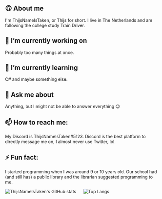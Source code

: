 ## 🙃 About me
I'm ThijsNameIsTaken, or Thijs for short. I live in The Netherlands and am following the college study Train Driver.

## 🔭 I’m currently working on
Probably too many things at once.

## 🌱 I’m currently learning
C# and maybe something else.

## 💬 Ask me about
Anything, but I might not be able to answer everything 😉

## 📫 How to reach me:
My Discord is ThijsNameIsTaken#5123. Discord is the best platform to directly message me on, I almost never use Twitter, lol.

## ⚡ Fun fact:
I started programming when I was around 9 or 10 years old. Our school had (and still has) a public library and the librarian suggested programming to me.

<!--
![ThijsNameIsTaken's GitHub stats](https://github-readme-stats.vercel.app/api?username=ThijsNameIsTaken&show_icons=true&theme=midnight-purple&count_private=true)
&nbsp;&nbsp;&nbsp;&nbsp;
![Top Langs](https://github-readme-stats.vercel.app/api/top-langs/?username=ThijsNameIsTaken&theme=midnight-purple&layout=compact)
-->

![ThijsNameIsTaken's GitHub stats](https://github-readme-stats-ruby-one.vercel.app/api?username=ThijsNameIsTaken&show_icons=true&theme=midnight-purple&count_private=true)
&nbsp;&nbsp;&nbsp;&nbsp;
![Top Langs](https://github-readme-stats-ruby-one.vercel.app/api/top-langs/?username=ThijsNameIsTaken&theme=midnight-purple&layout=compact)

<!--
Yes GitHub, we know. I only keep this to copy paste something hahaha

**ThijsNameIsTaken/ThijsNameIsTaken** is a ✨ _special_ ✨ repository because its `README.md` (this file) appears on your GitHub profile. 
Here are some ideas to get you started:

- 🔭 I’m currently working on ...
- 🌱 I’m currently learning ...
- 👯 I’m looking to collaborate on ...
- 🤔 I’m looking for help with ...
- 💬 Ask me about ...
- 📫 How to reach me: ...
- 😄 Pronouns: ...
- ⚡ Fun fact: ...
-->

